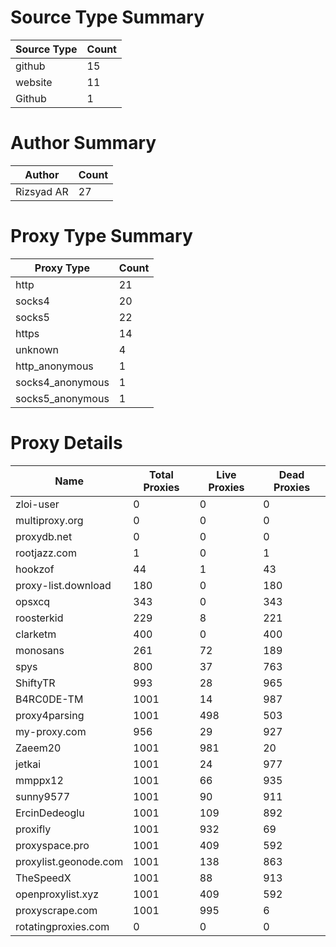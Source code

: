 # Source Type Summary

| Source Type | Count |
|-------------|-------|
| github | 15 |
| website | 11 |
| Github | 1 |


# Author Summary

| Author | Count |
|--------|-------|
| Rizsyad AR | 27 |


# Proxy Type Summary

| Proxy Type | Count |
|------------|-------|
| http | 21 |
| socks4 | 20 |
| socks5 | 22 |
| https | 14 |
| unknown | 4 |
| http_anonymous | 1 |
| socks4_anonymous | 1 |
| socks5_anonymous | 1 |


# Proxy Details

| Name | Total Proxies | Live Proxies | Dead Proxies |
|------|---------------|--------------|---------------|
| zloi-user | 0 | 0 | 0 |
| multiproxy.org | 0 | 0 | 0 |
| proxydb.net | 0 | 0 | 0 |
| rootjazz.com | 1 | 0 | 1 |
| hookzof | 44 | 1 | 43 |
| proxy-list.download | 180 | 0 | 180 |
| opsxcq | 343 | 0 | 343 |
| roosterkid | 229 | 8 | 221 |
| clarketm | 400 | 0 | 400 |
| monosans | 261 | 72 | 189 |
| spys | 800 | 37 | 763 |
| ShiftyTR | 993 | 28 | 965 |
| B4RC0DE-TM | 1001 | 14 | 987 |
| proxy4parsing | 1001 | 498 | 503 |
| my-proxy.com | 956 | 29 | 927 |
| Zaeem20 | 1001 | 981 | 20 |
| jetkai | 1001 | 24 | 977 |
| mmppx12 | 1001 | 66 | 935 |
| sunny9577 | 1001 | 90 | 911 |
| ErcinDedeoglu | 1001 | 109 | 892 |
| proxifly | 1001 | 932 | 69 |
| proxyspace.pro | 1001 | 409 | 592 |
| proxylist.geonode.com | 1001 | 138 | 863 |
| TheSpeedX | 1001 | 88 | 913 |
| openproxylist.xyz | 1001 | 409 | 592 |
| proxyscrape.com | 1001 | 995 | 6 |
| rotatingproxies.com | 0 | 0 | 0 |
